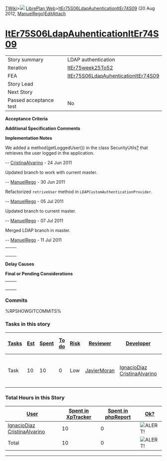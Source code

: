 [TWiki](/twiki/Main/WebHome)&gt;![](/twiki/TWiki/TWikiDocGraphics/web-bg-small.gif) [LibrePlan Web](/twiki/LibrePlan/WebHome)&gt;[ItEr75S06LdapAuhenticationItEr74S09](http://wiki.libreplan-enterprise.com/twiki/LibrePlan/ItEr75S06LdapAuhenticationItEr74S09 "Topic revision: 9 (20 Aug 2012 - 09:52:54)") (20 Aug 2012, [ManuelRego](/twiki/Main/ManuelRego))[Edit](http://wiki.libreplan-enterprise.com/twiki/bin/edit/LibrePlan/ItEr75S06LdapAuhenticationItEr74S09?t=1520337920 "Edit this topic text")[Attach](/twiki/bin/attach/LibrePlan/ItEr75S06LdapAuhenticationItEr74S09 "Attach an image or document to this topic")

 [ItEr75S06LdapAuhenticationItEr74S09](/twiki/LibrePlan/ItEr75S06LdapAuhenticationItEr74S09)
========================================================================================================================================================



|                        |                                                                                                      |
|------------------------|------------------------------------------------------------------------------------------------------|
| Story summary          | LDAP authentication                                                                                  |
| Iteration              | [ItEr75week25To52](/twiki/LibrePlan/ItEr75week25To52)                                       |
| FEA                    | [ItEr75S06LdapAuhenticationItEr74S09](/twiki/LibrePlan/ItEr75S06LdapAuhenticationItEr74S09) |
| Story Lead             |                                                                                                      |
| Next Story             |                                                                                                      |
| Passed acceptance test | No                                                                                                   |

**Acceptance Criteria**

**Additional Specification Comments**

**Implementation Notes**

We added a method(getLoggedUser()) in the class SecurityUtils[?](/twiki/bin/edit/LibrePlan/SecurityUtils?topicparent=LibrePlan.ItEr75S06LdapAuhenticationItEr74S09 "Create this topic") that retrieves the user logged in the application.

-- [CristinaAlvarino](/twiki/Main/CristinaAlvarino) - 24 Jun 2011

Updated branch to work with current master.

-- [ManuelRego](/twiki/Main/ManuelRego) - 30 Jun 2011

Refactorized `retriveUser` method in `LDAPCustomAuthenticationProvider`.

-- [ManuelRego](/twiki/Main/ManuelRego) - 05 Jul 2011

Updated branch to current master.

-- [ManuelRego](/twiki/Main/ManuelRego) - 07 Jul 2011

Merged LDAP branch in master.

-- [ManuelRego](/twiki/Main/ManuelRego) - 11 Jul 2011

|     |     |
|-----|-----|
|     |     |

**Delay Causes**

**Final or Pending Considerations**

|     |     |
|-----|-----|
|     |     |

###  Commits

%RPSHOWGITCOMMITS%

###  Tasks in this story



| [Tasks](http://wiki.libreplan-enterprise.com/twiki/LibrePlan/ItEr75S06LdapAuhenticationItEr74S09?sortcol=0;table=2;up=0#sorted_table "Sort by this column") | [Est](http://wiki.libreplan-enterprise.com/twiki/LibrePlan/ItEr75S06LdapAuhenticationItEr74S09?sortcol=1;table=2;up=0#sorted_table "Sort by this column") | [Spent](http://wiki.libreplan-enterprise.com/twiki/LibrePlan/ItEr75S06LdapAuhenticationItEr74S09?sortcol=2;table=2;up=0#sorted_table "Sort by this column") | [To do](http://wiki.libreplan-enterprise.com/twiki/LibrePlan/ItEr75S06LdapAuhenticationItEr74S09?sortcol=3;table=2;up=0#sorted_table "Sort by this column") | [Risk](http://wiki.libreplan-enterprise.com/twiki/LibrePlan/ItEr75S06LdapAuhenticationItEr74S09?sortcol=4;table=2;up=0#sorted_table "Sort by this column") | [Reviewer](http://wiki.libreplan-enterprise.com/twiki/LibrePlan/ItEr75S06LdapAuhenticationItEr74S09?sortcol=5;table=2;up=0#sorted_table "Sort by this column") | [Developer](http://wiki.libreplan-enterprise.com/twiki/LibrePlan/ItEr75S06LdapAuhenticationItEr74S09?sortcol=6;table=2;up=0#sorted_table "Sort by this column") | [Task Name](http://wiki.libreplan-enterprise.com/twiki/LibrePlan/ItEr75S06LdapAuhenticationItEr74S09?sortcol=7;table=2;up=0#sorted_table "Sort by this column") | [Start Date](http://wiki.libreplan-enterprise.com/twiki/LibrePlan/ItEr75S06LdapAuhenticationItEr74S09?sortcol=8;table=2;up=0#sorted_table "Sort by this column") | [Est End Date](http://wiki.libreplan-enterprise.com/twiki/LibrePlan/ItEr75S06LdapAuhenticationItEr74S09?sortcol=9;table=2;up=0#sorted_table "Sort by this column") | [End Date](http://wiki.libreplan-enterprise.com/twiki/LibrePlan/ItEr75S06LdapAuhenticationItEr74S09?sortcol=10;table=2;up=0#sorted_table "Sort by this column") |
|----------------------------------------------------------------------------------------------------------------------------------------------------------------------|--------------------------------------------------------------------------------------------------------------------------------------------------------------------|----------------------------------------------------------------------------------------------------------------------------------------------------------------------|----------------------------------------------------------------------------------------------------------------------------------------------------------------------|---------------------------------------------------------------------------------------------------------------------------------------------------------------------|-------------------------------------------------------------------------------------------------------------------------------------------------------------------------|--------------------------------------------------------------------------------------------------------------------------------------------------------------------------|--------------------------------------------------------------------------------------------------------------------------------------------------------------------------|---------------------------------------------------------------------------------------------------------------------------------------------------------------------------|-----------------------------------------------------------------------------------------------------------------------------------------------------------------------------|--------------------------------------------------------------------------------------------------------------------------------------------------------------------------|
| Task                                                                                                                                                                 | 10                                                                                                                                                                 | 10                                                                                                                                                                   | 0                                                                                                                                                                    | Low                                                                                                                                                                 | [JavierMoran](/twiki/Main/JavierMoran)                                                                                                                         | [IgnacioDiaz](/twiki/Main/IgnacioDiaz) [CristinaAlvarino](/twiki/Main/CristinaAlvarino)                                                                | [Match the LDAP roles with the LibrePlan permissions](/twiki/LibrePlan/AnA04S06LdapAuthentication#TasK6)                                                        |                                                                                                                                                                           |                                                                                                                                                                             |                                                                                                                                                                          |

###  Total Hours in this Story

| [User](http://wiki.libreplan-enterprise.com/twiki/LibrePlan/ItEr75S06LdapAuhenticationItEr74S09?sortcol=0;table=3;up=0#sorted_table "Sort by this column") | [Spent in XpTracker](http://wiki.libreplan-enterprise.com/twiki/LibrePlan/ItEr75S06LdapAuhenticationItEr74S09?sortcol=1;table=3;up=0#sorted_table "Sort by this column") | [Spent in phpReport](http://wiki.libreplan-enterprise.com/twiki/LibrePlan/ItEr75S06LdapAuhenticationItEr74S09?sortcol=2;table=3;up=0#sorted_table "Sort by this column") | [Ok?](http://wiki.libreplan-enterprise.com/twiki/LibrePlan/ItEr75S06LdapAuhenticationItEr74S09?sortcol=3;table=3;up=0#sorted_table "Sort by this column") |
|---------------------------------------------------------------------------------------------------------------------------------------------------------------------|-----------------------------------------------------------------------------------------------------------------------------------------------------------------------------------|-----------------------------------------------------------------------------------------------------------------------------------------------------------------------------------|--------------------------------------------------------------------------------------------------------------------------------------------------------------------|
| [IgnacioDiaz](/twiki/Main/IgnacioDiaz) [CristinaAlvarino](/twiki/Main/CristinaAlvarino)                                                           | 10                                                                                                                                                                                | 0                                                                                                                                                                                 | ![ALERT!](/twiki/TWiki/TWikiDocGraphics/warning.gif "ALERT!")                                                                                                  |
| Total                                                                                                                                                               | 10                                                                                                                                                                                | 0                                                                                                                                                                                 | ![ALERT!](/twiki/TWiki/TWikiDocGraphics/warning.gif "ALERT!")                                                                                                  |

------------------------------------------------------------------------
